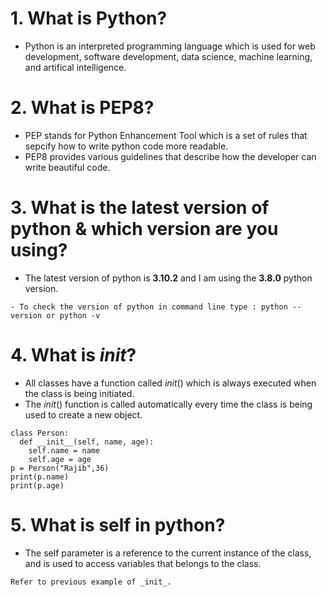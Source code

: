 # 1. What is Python?
- Python is an interpreted programming language which is used for web development, software development, data science, machine learning, and artifical intelligence.
# 2. What is PEP8?
- PEP stands for Python Enhancement Tool which is a set of rules that sepcify how to write python code more readable.
- PEP8 provides various guidelines that describe how the developer can write beautiful code.
# 3. What is the latest version of python & which version are you using?
- The latest version of python is **3.10.2** and I am using the **3.8.0** python version.
```
- To check the version of python in command line type : python --version or python -v
```
# 4. What is _init_?
- All classes have a function called _init_() which is always executed when the class is being initiated.
- The _init_() function is called automatically every time the class is being used to create a new object.
```
class Person:
  def __init__(self, name, age):
    self.name = name
    self.age = age
p = Person("Rajib",36)
print(p.name)
print(p.age)
```
# 5. What is self in python?
- The self parameter is a reference to the current instance of the class, and is used to access variables that belongs to the class.
```
Refer to previous example of _init_.
  
```
